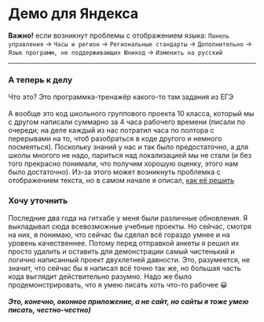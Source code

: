 <h1 name="top">Демо для Яндекса</h1>

**Важно!** если возникнут проблемы с отображением языка:
`Панель управления` -> `Часы и регион` -> `Региональные стандарты` -> `Дополнительно` -> `Язык программ, не поддерживающих Юникод` -> `Изменить на русский`
___

### А теперь к делу
Что это? Это программка-тренажёр какого-то там задания из ЕГЭ\
<br/>
А вообще это код школьного группового проекта 10 класса, который мы с другом написали суммарно за 4 часа рабочего времени (писали по очереди; на деле каждый из нас потратил часа по полтора с перерывами на то, чтоб разобраться в коде другого и немного посмеяться). Поскольку знаний у нас и так было предостаточно, а для школы многого не надо, париться над локализацией мы не стали (и без того прекрасно понимали, что получим хорошую оценку, этого нам было достаточно). Из-за этого может возникнуть проблемка с отображением текста, но в самом начале я описал, [как её решить](#top)
### Хочу уточнить
Последние два года на гитхабе у меня были различные обновления. Я выкладывал сюда всевозможные учебные проекты. Но сейчас, смотря на них, я понимаю, что сейчас бы сделал всё гораздо умнее и на уровень качественнее. Потому перед отправкой анкеты я решил их просто удалить и оставить для демонстрации самый чистенький и логично написанный проект двухлетней давности. Это, разумеется, не значит, что сейчас бы я написал всё точно так же, но большая часть кода выглядит действительно разумно. Надо же было продемонстрировать, что я умею писать хоть что-то рабочее :grinning:\
<br/>
***Это, конечно, оконное приложение, а не сайт, но сайты я тоже умею писать, честно-честно)***
